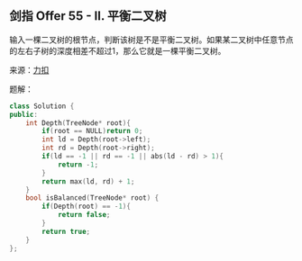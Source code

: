 ## 剑指 Offer 55 - II. 平衡二叉树
输入一棵二叉树的根节点，判断该树是不是平衡二叉树。如果某二叉树中任意节点的左右子树的深度相差不超过1，那么它就是一棵平衡二叉树。

来源：[力扣](https://leetcode-cn.com/problems/ping-heng-er-cha-shu-lcof/)

题解：
```C++
class Solution {
public:
    int Depth(TreeNode* root){
        if(root == NULL)return 0;
        int ld = Depth(root->left);
        int rd = Depth(root->right);
        if(ld == -1 || rd == -1 || abs(ld - rd) > 1){
            return -1;
        }
        return max(ld, rd) + 1;
    }
    bool isBalanced(TreeNode* root) {
        if(Depth(root) == -1){
            return false;
        }
        return true;
    }
};
```
